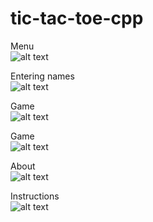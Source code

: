 # tic-tac-toe-cpp

Menu
<br> ![alt text](?raw=true)

Entering names
<br> ![alt text](?raw=true)

Game
<br> ![alt text](?raw=true)

Game
<br> ![alt text](?raw=true)

About
<br> ![alt text](?raw=true)

Instructions
<br> ![alt text](?raw=true)
